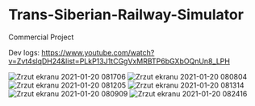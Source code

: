 # Trans-Siberian-Railway-Simulator
Commercial Project

Dev logs: https://www.youtube.com/watch?v=Zvt4slqDH24&list=PLkP13J1tCGgVxMRBTP6bGXbOQnUn8_LPH

![Zrzut ekranu 2021-01-20 081706](https://user-images.githubusercontent.com/39192319/105140538-22f80180-5af8-11eb-9156-1cdd0201b0a1.png)
![Zrzut ekranu 2021-01-20 080804](https://user-images.githubusercontent.com/39192319/105140053-7453c100-5af7-11eb-9651-35f4d9940083.png)
![Zrzut ekranu 2021-01-20 081205](https://user-images.githubusercontent.com/39192319/105140058-761d8480-5af7-11eb-9d3b-878ed19153f0.png)
![Zrzut ekranu 2021-01-20 081314](https://user-images.githubusercontent.com/39192319/105140063-77e74800-5af7-11eb-8857-001890dac49b.png)
![Zrzut ekranu 2021-01-20 080909](https://user-images.githubusercontent.com/39192319/105140055-7584ee00-5af7-11eb-859a-4c44e6a41f6f.png)
![Zrzut ekranu 2021-01-20 082416](https://user-images.githubusercontent.com/39192319/105141090-e7116c00-5af8-11eb-8349-cc6366d7282f.png)
